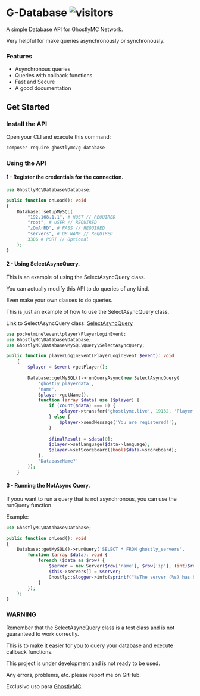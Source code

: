 # G-Database ![visitors](https://visitor-badge.glitch.me/badge?page_id=DatabaseAPI)

A simple Database API for GhostlyMC Network.

Very helpful for make queries asynchronously or synchronously.

### Features

- Asynchronous queries
- Queries with callback functions
- Fast and Secure
- A good documentation

## Get Started

### Install the API
Open your CLI and execute this command:

```bash
composer require ghostlymc/g-database
```

### Using the API
#### 1 - Register the credentials for the connection.

```php
use GhostlyMC\Database\Database;

public function onLoad(): void
{
    Database::setupMySQL(
        "192.168.1.1", # HOST // REQUIRED
        "root", # USER // REQUIRED
        "zOmArRD", # PASS // REQUIRED
        "servers", # DB NAME // REQUIRED
        3306 # PORT // Optional
    );
}
```

#### 2 - Using SelectAsyncQuery.

This is an example of using the SelectAsyncQuery class.

You can actually modify this API to do queries of any kind. 

Even make your own classes to do queries. 

This is just an example of how to use the SelectAsyncQuery class.

Link to SelectAsyncQuery class: [SelectAsyncQuery](https://github.com/GhostlyMC/G-Database/blob/master/src/MySQL/Query/SelectAsyncQuery.php)

```php
use pocketmine\event\player\PlayerLoginEvent;
use GhostlyMC\Database\Database;
use GhostlyMC\Database\MySQL\Query\SelectAsyncQuery;

public function playerLoginEvent(PlayerLoginEvent $event): void
    {
        $player = $event->getPlayer();
        
        Database::getMySQL()->runQueryAsync(new SelectAsyncQuery(
            'ghostly_playerdata',
            'name',
            $player->getName(),
            function (array $data) use ($player) {
                if (count($data) === 0) {
                    $player->transfer('ghostlymc.live', 19132, 'Player is not registered!');
                } else {
                    $player->sendMessage('You are registered!');
                }
                
                $finalResult = $data[0];
                $player->setLanguage($data->language);
                $player->setScoreboard((bool)$data->scoreboard);
            },
            'DatabaseName?'
        ));
    }
```

#### 3 - Running the NotAsync Query.
If yoou want to run a query that is not asynchronous, you can use the runQuery function.

Example:
```php
use GhostlyMC\Database\Database;

public function onLoad(): void
{
    Database::getMySQL()->runQuery('SELECT * FROM ghostly_servers',
        function (array $data): void {
            foreach ($data as $row) {
                $server = new Server($row['name'], $row['ip'], (int)$row['port']);
                $this->servers[] = $server;
                Ghostly::$logger->info(sprintf("%sThe server (%s) has been loaded from the database!", PREFIX, $server->getName()));
            }
        });
    );
}
```

### WARNING

Remember that the SelectAsyncQuery class is a test class and is not guaranteed to work correctly.

This is to make it easier for you to query your database and execute callback functions.

This project is under development and is not ready to be used.

Any errors, problems, etc. please report me on GitHub.

Exclusivo uso para [GhostlyMC](https://github.com/GhostlyMC).
